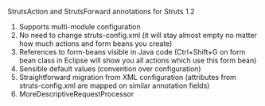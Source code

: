 StrutsAction and StrutsForward annotations for Struts 1.2
  1. Supports multi-module configuration
  1. No need to change struts-config.xml (it will stay almost empty no matter how much actions and form beans you create)
  1. References to form-beans visible in Java code (Ctrl+Shift+G on form bean class in Eclipse will show you all actions which use this form bean)
  1. Sensible default values (convention over configuration)
  1. Straightforward migration from XML configuration (attributes from struts-config.xml are mapped on similar annotation fields)
  1. MoreDescriptiveRequestProcessor